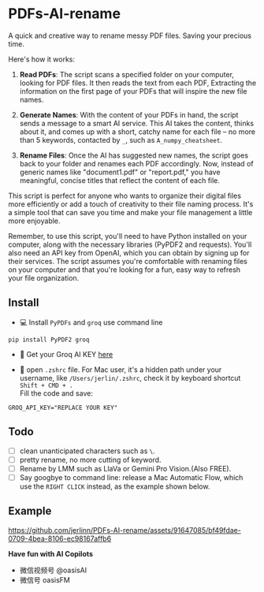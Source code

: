 # PDFs-AI-rename

A quick and creative way to rename messy PDF files. Saving your precious time.

Here's how it works:

1. **Read PDFs**: The script scans a specified folder on your computer, looking for PDF files. It then reads the text from each PDF, Extracting the information on the first page of your PDFs that will inspire the new file names.

2. **Generate Names**: With the content of your PDFs in hand, the script sends a message to a smart AI service. This AI takes the content, thinks about it, and comes up with a short, catchy name for each file – no more than 5 keywords, contacted by `_`, such as `A_numpy_cheatsheet`.

3. **Rename Files**: Once the AI has suggested new names, the script goes back to your folder and renames each PDF accordingly. Now, instead of generic names like "document1.pdf" or "report.pdf," you have meaningful, concise titles that reflect the content of each file.

This script is perfect for anyone who wants to organize their digital files more efficiently or add a touch of creativity to their file naming process. It's a simple tool that can save you time and make your file management a little more enjoyable.

Remember, to use this script, you'll need to have Python installed on your computer, along with the necessary libraries (PyPDF2 and requests). You'll also need an API key from OpenAI, which you can obtain by signing up for their services. The script assumes you're comfortable with renaming files on your computer and that you're looking for a fun, easy way to refresh your file organization.

## Install
- 💻 Install `PyPDFs` and `groq` use command line  

```
pip install PyPDF2 groq
```

- 🔑 Get your Groq AI KEY [here](https://console.groq.com/keys)  

- 📝 open `.zshrc` file.
For Mac user, it's a hidden path under your username, like `/Users/jerlin/.zshrc`, check it by keyboard shortcut `Shift + CMD + .`  
Fill the code and save:  
```
GROQ_API_KEY="REPLACE YOUR KEY"
```

## Todo
- [ ] clean unanticipated characters such as `\`.
- [ ] pretty rename, no more cutting of keyword.
- [ ] Rename by LMM such as LlaVa or Gemini Pro Vision.(Also FREE).
- [ ] Say googbye to command line: release a Mac Automatic Flow,  which use the `RIGHT CLICK` instead, as the example shown below.

## Example  
https://github.com/jerlinn/PDFs-AI-rename/assets/91647085/bf49fdae-0709-4bea-8106-ec98167affb6

**Have fun with AI Copilots**
- 微信视频号 @oasisAI
- 微信号 oasisFM
